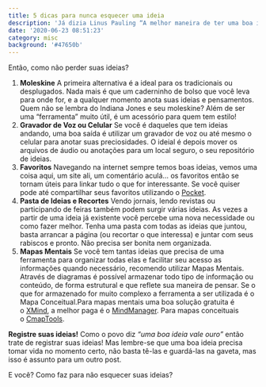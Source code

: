 ```yaml
---
title: 5 dicas para nunca esquecer uma ideia
description: 'Já dizia Linus Pauling “A melhor maneira de ter uma boa ideia é ter várias boas ideias.”, mas de nada adianta ter várias boas ideias e depois… esquecê-las.'
date: '2020-06-23 08:51:23'
category: misc
background: '#47650b'
---
```


Então, como não perder suas ideias?

1. **Moleskine**
A primeira alternativa é a ideal para os tradicionais ou desplugados. Nada mais é que um caderninho de bolso que você leva para onde for, e a qualquer momento anota suas ideias e pensamentos. Quem não se lembra do Indiana Jones e seu moleskine? Além de ser uma “ferramenta” muito útil, é um acessório para quem tem estilo!
2. **Gravador de Voz ou Celular**
Se você é daqueles que tem ideias andando, uma boa saída é utilizar um gravador de voz ou até mesmo o celular para anotar suas preciosidades. O ideial é depois mover os arquivos de áudio ou anotações para um local seguro, o seu repositório de ideias.
3. **Favoritos**
Navegando na internet sempre temos boas ideias, vemos uma coisa aqui, um site ali, um comentário aculá… os favoritos então se tornam úteis para linkar tudo o que for interessante. Se você quiser pode até compartilhar seus favoritos utilizando o [Pocket](https://getpocket.com/).
4. **Pasta de Ideias e Recortes**
Vendo jornais, lendo revistas ou participando de feiras também podem surgir várias ideias. As vezes a partir de uma ideia já existente você percebe uma nova necessidade ou como fazer melhor. Tenha uma pasta com todas as ideias que juntou, basta arrancar a página (ou recortar o que interessa) e juntar com seus rabiscos e pronto. Não precisa ser bonita nem organizada.
5. **Mapas Mentais**
Se você tem tantas ideias que precisa de uma ferramenta para organizar todas elas e facilitar seu acesso as informações quando necessário, recomendo utilizar Mapas Mentais. Através de diagramas é possível armazenar todo tipo de informação ou conteúdo, de forma estrutural e que reflete sua maneira de pensar. Se o que for armazenado for muito complexo a ferramenta a ser utilizada é o Mapa Conceitual.Para mapas mentais uma boa solução gratuita é o [XMind](http://www.xmind.net/), a melhor paga é o [MindManager](http://www.mindjet.com/). Para mapas conceituais o [CmapTools](http://cmap.ihmc.us/).

**Registre suas ideias!**
Como o povo diz *“uma boa ideia vale ouro”* então trate de registrar suas ideias! Mas lembre-se que uma boa ideia precisa tomar vida no momento certo, não basta tê-las e guardá-las na gaveta, mas isso é assunto para um outro post.

E você? Como faz para não esquecer suas ideias?